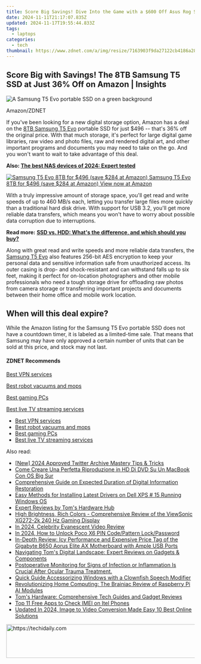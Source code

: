 ```yaml
---
title: Score Big Savings! Dive Into the Game with a $600 Off Asus Rog Strix G15 Deal | ZDNET
date: 2024-11-11T21:17:07.835Z
updated: 2024-11-17T19:55:44.833Z
tags:
  - laptops
categories:
  - tech
thumbnail: https://www.zdnet.com/a/img/resize/7163903f9da27122cb4186a28186626345f5e850/2022/12/14/f0dc9b06-53fd-4bd8-a40b-0ecef62ab945/asus-rog-strix-15-advantage-edition-gaming-laptop.jpg?auto=webp&fit=crop&frame=1&height=172&width=306
---
```


## Score Big with Savings! The 8TB Samsung T5 SSD at Just 36% Off on Amazon | Insights

![A Samsung T5 Evo portable SSD on a green background](https://www.zdnet.com/a/img/resize/3cfa019d43ff4018159ea4e1d469a56fade052c6/2024/08/07/3a8cdb31-a8d7-4df6-9436-5c04f22c0ab5/samsung-evo-t5-2.jpg?auto=webp&width=1280)

Amazon/ZDNET

If you've been looking for a new digital storage option, Amazon has a deal on the [8TB Samsung T5 Evo](https://buy.geni.us/Proxy.ashx?TSID=368250&GR%5FURL=https%3A%2F%2Fwww.amazon.com%2FSAMSUNG-Portable-External-MU-PH8T0S-AM%2Fdp%2FB0CMDGGJTZ%3Fth%3D1%26tag%3Dzd-buy-button-20%26ascsubtag%3D%5F%5FCOM%5FCLICK%5FID%5F%5F%7Cf8ac1bbe-1669-45fa-9f4a-7a9c07c8012b%7Cdtp&dtb=1) portable SSD for just $496 -- that's 36% off the original price. With that much storage, it's perfect for large digital game libraries, raw video and photo files, raw and rendered digital art, and other important programs and documents you may need to take on the go. And you won't want to wait to take advantage of this deal. 

**Also: [The best NAS devices of 2024: Expert tested](https://www.zdnet.com/article/best-network-attached-storage/)**

[![Samsung T5 Evo 8TB for $496 (save $284 at Amazon)](https://www.zdnet.com/a/img/resize/3473f823b109f0473adedc27e6bdf9b0d7a980d0/2024/08/07/84eef3bd-259e-44a3-aa6e-6085deb82144/samsung-t5-evo-ssd.jpg?auto=webp&fit=crop&height=172.5&width=294) Samsung T5 Evo 8TB for $496 (save $284 at Amazon) View now at Amazon](https://buy.geni.us/Proxy.ashx?TSID=368250&GR%5FURL=https%3A%2F%2Fwww.amazon.com%2FSAMSUNG-Portable-External-MU-PH8T0S-AM%2Fdp%2FB0CMDGGJTZ%3Ftag%3Dzd-buy-button-20%26ascsubtag%3D%5F%5FCOM%5FCLICK%5FID%5F%5F%7Cf8ac1bbe-1669-45fa-9f4a-7a9c07c8012b%7Cdtp&dtb=1)

With a truly impressive amount of storage space, you'll get read and write speeds of up to 460 MB/s each, letting you transfer large files more quickly than a traditional hard disk drive. With support for USB 3.2, you'll get more reliable data transfers, which means you won't have to worry about possible data corruption due to interruptions. 

**Read more:** **[SSD vs. HDD: What's the difference, and which should you buy?](https://www.zdnet.com/article/ssd-vs-hdd-whats-the-difference-and-which-should-you-buy/)** 

Along with great read and write speeds and more reliable data transfers, the [Samsung T5 Evo](https://buy.geni.us/Proxy.ashx?TSID=368250&GR%5FURL=https%3A%2F%2Fwww.amazon.com%2FSAMSUNG-Portable-External-MU-PH8T0S-AM%2Fdp%2FB0CMDGGJTZ%3Fth%3D1%26tag%3Dzd-buy-button-20%26ascsubtag%3D%5F%5FCOM%5FCLICK%5FID%5F%5F%7Cf8ac1bbe-1669-45fa-9f4a-7a9c07c8012b%7Cdtp&dtb=1) also features 256-bit AES encryption to keep your personal data and sensitive information safe from unauthorized access. Its outer casing is drop- and shock-resistant and can withstand falls up to six feet, making it perfect for on-location photographers and other mobile professionals who need a tough storage drive for offloading raw photos from camera storage or transferring important projects and documents between their home office and mobile work location. 

## When will this deal expire?

While the Amazon listing for the Samsung T5 Evo portable SSD does not have a countdown timer, it is labeled as a limited-time sale. That means that Samsung may have only approved a certain number of units that can be sold at this price, and stock may not last.

#### **ZDNET** Recommends

[Best VPN services](https://www.zdnet.com/article/best-vpn/ "Best VPN services")

[Best robot vacuums and mops](https://www.zdnet.com/article/best-robot-vacuum-mop/ "Best robot vacuums and mops")

[Best gaming PCs](https://www.zdnet.com/article/best-gaming-pc/ "Best gaming PCs")

[Best live TV streaming services](https://www.zdnet.com/article/best-live-tv-streaming-service/ "Best live TV streaming services")

* [Best VPN services](https://www.zdnet.com/article/best-vpn/ "Best VPN services")
* [Best robot vacuums and mops](https://www.zdnet.com/article/best-robot-vacuum-mop/ "Best robot vacuums and mops")
* [Best gaming PCs](https://www.zdnet.com/article/best-gaming-pc/ "Best gaming PCs")
* [Best live TV streaming services](https://www.zdnet.com/article/best-live-tv-streaming-service/ "Best live TV streaming services")

<ins class="adsbygoogle"
     style="display:block"
     data-ad-format="autorelaxed"
     data-ad-client="ca-pub-7571918770474297"
     data-ad-slot="1223367746"></ins>

<ins class="adsbygoogle"
     style="display:block"
     data-ad-client="ca-pub-7571918770474297"
     data-ad-slot="8358498916"
     data-ad-format="auto"
     data-full-width-responsive="true"></ins>

<span class="atpl-alsoreadstyle">Also read:</span>
<div><ul>
<li><a href="https://twitter-videos.techidaily.com/new-2024-approved-twitter-archive-mastery-tips-and-tricks/"><u>[New] 2024 Approved Twitter Archive Mastery Tips & Tricks</u></a></li>
<li><a href="https://eaxpv-info.techidaily.com/come-creare-una-perfetta-riproduzione-in-hd-di-dvd-su-un-macbook-con-os-big-sur/"><u>Come Creare Una Perfetta Riproduzione in HD Di DVD Su Un MacBook Con OS Big Sur</u></a></li>
<li><a href="https://win-community.techidaily.com/comprehensive-guide-on-expected-duration-of-digital-information-restoration/"><u>Comprehensive Guide on Expected Duration of Digital Information Restoration</u></a></li>
<li><a href="https://hardware-help.techidaily.com/easy-methods-for-installing-latest-drivers-on-dell-xps-15-running-windows-os/"><u>Easy Methods for Installing Latest Drivers on Dell XPS # 15 Running Windows OS</u></a></li>
<li><a href="https://hardware-reviews.techidaily.com/expert-reviews-by-toms-hardware-hub/"><u>Expert Reviews by Tom's Hardware Hub</u></a></li>
<li><a href="https://hardware-reviews.techidaily.com/high-brightness-rich-colors-comprehensive-review-of-the-viewsonic-xg272-2k-240-hz-gaming-display/"><u>High Brightness, Rich Colors - Comprehensive Review of the ViewSonic XG272-2k 240 Hz Gaming Display</u></a></li>
<li><a href="https://vimeo-videos.techidaily.com/in-2024-celebrity-evanescent-video-review/"><u>In 2024, Celebrity Evanescent Video Review</u></a></li>
<li><a href="https://easy-unlock-android.techidaily.com/in-2024-how-to-unlock-poco-x6-pin-codepattern-lockpassword-by-drfone-android/"><u>In 2024, How to Unlock Poco X6 PIN Code/Pattern Lock/Password</u></a></li>
<li><a href="https://hardware-reviews.techidaily.com/in-depth-review-icy-performance-and-expensive-price-tag-of-the-gigabyte-b650-aorus-elite-ax-motherboard-with-ample-usb-ports/"><u>In-Depth Review: Icy Performance and Expensive Price Tag of the Gigabyte B650 Aorus Elite AX Motherboard with Ample USB Ports</u></a></li>
<li><a href="https://hardware-reviews.techidaily.com/navigating-toms-digital-landscape-expert-reviews-on-gadgets-and-components/"><u>Navigating Tom's Digital Landscape: Expert Reviews on Gadgets & Components</u></a></li>
<li><a href="https://hardware-reviews.techidaily.com/1723341755543-postoperative-monitoring-for-signs-of-infection-or-inflammation-is-crucial-after-ocular-trauma-treatment/"><u>Postoperative Monitoring for Signs of Infection or Inflammation Is Crucial After Ocular Trauma Treatment.</u></a></li>
<li><a href="https://extra-lessons.techidaily.com/quick-guide-accessorizing-windows-with-a-clownfish-speech-modifier/"><u>Quick Guide Accessorizing Windows with a Clownfish Speech Modifier</u></a></li>
<li><a href="https://hardware-reviews.techidaily.com/revolutionizing-home-computing-the-brainiac-review-of-raspberry-pi-ai-modules/"><u>Revolutionizing Home Computing: The Brainiac Review of Raspberry Pi AI Modules</u></a></li>
<li><a href="https://hardware-reviews.techidaily.com/toms-hardware-comprehensive-tech-guides-and-gadget-reviews/"><u>Tom's Hardware: Comprehensive Tech Guides and Gadget Reviews</u></a></li>
<li><a href="https://sim-unlock.techidaily.com/top-11-free-apps-to-check-imei-on-itel-phones-by-drfone-android/"><u>Top 11 Free Apps to Check IMEI on Itel Phones</u></a></li>
<li><a href="https://video-content-creator.techidaily.com/updated-in-2024-image-to-video-conversion-made-easy-10-best-online-solutions/"><u>Updated In 2024, Image to Video Conversion Made Easy 10 Best Online Solutions</u></a></li>
</ul></div>

<!-- affiliate ads begin -->
<a href="https://appsumo.8odi.net/c/5597632/2068425/7443" target="_top" id="2068425">
  <img src="//a.impactradius-go.com/display-ad/7443-2068425" border="0" alt="https://techidaily.com" width="728" height="90"/>
</a>
<img height="0" width="0" src="https://appsumo.8odi.net/i/5597632/2068425/7443" style="position:absolute;visibility:hidden;" border="0" />
<!-- affiliate ads end -->

